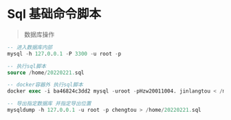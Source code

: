 # Sql 基础命令脚本

>数据库操作
```sql
-- 进入数据库内部
mysql -h 127.0.0.1 -P 3300 -u root -p

-- 执行sql脚本
source /home/20220221.sql

-- docker容器外 执行sql脚本
docker exec -i ba46824c3dd2 mysql -uroot -pHzw20011004. jinlangtou < /mydata/jinlangtou.sql;

-- 导出指定数据库 并指定导出位置
mysqldump -h 127.0.0.1 -u root -p chengtou > /home/20220221.sql

```





































